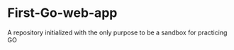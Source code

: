 # First-Go-web-app
  A repository initialized with the only purpose to be a sandbox for practicing GO
